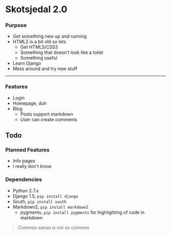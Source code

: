 Skotsjedal 2.0
=============

### Purpose
* Get something new up and running
* HTML2 is a bit old so lets
    * Get HTML5/CSS3
    * Something that doesn't look like a toilet
    * Something useful
* Learn Django
* Mess around and try new stuff

---

### Features
* Login
* Homepage, duh
* Blog
    * Posts support markdown
    * User can create comments

## Todo


### Planned Features
* Info pages
* I really don't know

### Dependencies
* Python 2.7.x
* Django 1.5, `pip install django`
* South, `pip install south`
* Markdown2, `pip install markdown2`
    * pygments, `pip install pygments` for highlighting of code in markdown

> Common sense is not so common
